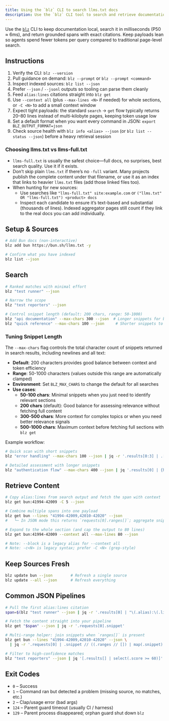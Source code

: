 ```yaml
---
title: Using the `blz` CLI to search llms.txt docs
description: Use the `blz` CLI tool to search and retrieve documentation from locally cached llms.txt files in milliseconds.
---
```



Use the [`blz`](https://github.com/outfitter-dev/blz) CLI to keep documentation local, search it in milliseconds (P50 ≈ 6ms), and return grounded spans with exact citations. Keep payloads lean so agents spend fewer tokens per query compared to traditional page-level search.

## Instructions

1. Verify the CLI: `blz --version`
2. Pull guidance on demand: `blz --prompt` or `blz --prompt <command>`
3. Inspect indexed sources: `blz list --json`
4. Prefer `--json` / `--jsonl` outputs so tooling can parse them cleanly
5. Feed `alias:lines` citations straight into `blz get`
6. Use `--context all` (plus `--max-lines <N>` if needed) for whole sections, or `-C <N>` to add a small context window
7. Expect tight payloads: the standard `search` → `get` flow typically returns 20–80 lines instead of multi-kilobyte pages, keeping token usage low
8. Set a default format when you want every command in JSON: `export BLZ_OUTPUT_FORMAT=json`
9. Check source health with `blz info <alias> --json` (or `blz list --status --json`) before a heavy retrieval session

### Choosing llms.txt vs llms-full.txt

- `llms-full.txt` is usually the safest choice—full docs, no surprises, best search quality. Use it if it exists.
- Don’t skip plain `llms.txt` if there’s no `-full` variant. Many projects publish the complete content under that filename, or use it as an index that links to heavier `llms.txt` files (add those linked files too).
- When hunting for new sources:
  - Use searches like `"llms-full.txt" site:example.com` or `("llms.txt" OR "llms-full.txt") <product> docs`
  - Inspect each candidate to ensure it’s text-based and substantial (thousands of lines). Indexed aggregator pages still count if they link to the real docs you can add individually.

## Setup & Sources

```bash
# Add Bun docs (non-interactive)
blz add bun https://bun.sh/llms.txt -y

# Confirm what you have indexed
blz list --json
```

## Search

```bash
# Ranked matches with minimal effort
blz "test runner" --json

# Narrow the scope
blz "test reporters" --json

# Control snippet length (default: 200 chars, range: 50-1000)
blz "api documentation" --max-chars 300 --json  # Longer snippets for better context
blz "quick reference" --max-chars 100 --json     # Shorter snippets to save tokens
```

### Tuning Snippet Length

The `--max-chars` flag controls the total character count of snippets returned in search results, including newlines and all text:

- **Default**: 200 characters provides good balance between context and token efficiency
- **Range**: 50-1000 characters (values outside this range are automatically clamped)
- **Environment**: Set `BLZ_MAX_CHARS` to change the default for all searches
- **Use cases**:
  - **50-100 chars**: Minimal snippets when you just need to identify relevant sections
  - **200 chars** (default): Good balance for assessing relevance without fetching full content
  - **300-500 chars**: More context for complex topics or when you need better relevance signals
  - **500-1000 chars**: Maximum context before fetching full sections with `blz get`

Example workflow:

```bash
# Quick scan with short snippets
blz "error handling" --max-chars 100 --json | jq -r '.results[0:3] | .[] | .alias + ":" + .lines'

# Detailed assessment with longer snippets
blz "authentication flow" --max-chars 400 --json | jq '.results[0] | {heading: .headingPath, snippet}'
```

## Retrieve Content

```bash
# Copy alias:lines from search output and fetch the span with context
blz get bun:41994-42009 -C 5 --json

# Combine multiple spans into one payload
blz get bun --lines "41994-42009,42010-42020" --json
#   └─ In JSON mode this returns `requests[0].ranges[]`; aggregate snippets manually

# Expand to the whole section (and cap the output to 80 lines)
blz get bun:41994-42009 --context all --max-lines 80 --json

# Note: --block is a legacy alias for --context all
# Note: -c<N> is legacy syntax; prefer -C <N> (grep-style)
```

## Keep Sources Fresh

```bash
blz update bun --json        # Refresh a single source
blz update --all --json      # Refresh everything
```

## Common JSON Pipelines

```bash
# Pull the first alias:lines citation
span=$(blz "test runner" --json | jq -r '.results[0] | "\(.alias):\(.lines)"')

# Fetch the content straight into your pipeline
blz get "$span" --json | jq -r '.requests[0].snippet'

# Multi-range helper: join snippets when `ranges[]` is present
blz get bun --lines "41994-42009,42010-42020" --json \
  | jq -r '.requests[0] | .snippet // ((.ranges // []) | map(.snippet) | join("\n\n"))'

# Filter to high-confidence matches
blz "test reporters" --json | jq '[.results[] | select(.score >= 60)]'
```

## Exit Codes

- `0` – Success
- `1` – Command ran but detected a problem (missing source, no matches, etc.)
- `2` – Clap/usage error (bad args)
- `124` – Parent guard timeout (usually CI / harness)
- `129` – Parent process disappeared; orphan guard shut down `blz`
